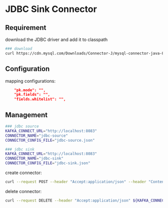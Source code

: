 # JDBC Sink Connector

## Requirement

download the JDBC driver and add it to classpath

```bash
### download
curl https://cdn.mysql.com/Downloads/Connector-J/mysql-connector-java-8.0.27.tar.gz | tar xz
```

## Configuration

mapping configurations:

```json
    "pk.mode": "",
    "pk.fields": "",
    "fields.whitelist": "",
```

## Management

```sh
### jdbc source
KAFKA_CONNECT_URL="http://localhost:8083"
CONNECTOR_NAME="jdbc-source"
CONNECTOR_CONFIG_FILE="jdbc-source.json"

### jdbc sink
KAFKA_CONNECT_URL="http://localhost:8083"
CONNECTOR_NAME="jdbc-sink"
CONNECTOR_CONFIG_FILE="jdbc-sink.json"
```

create connector:

```sh
curl --request POST --header "Accept:application/json" --header "Content-Type:application/json" --data @${CONNECTOR_CONFIG_FILE} ${KAFKA_CONNECT_URL}/connectors
```

delete connector:

```sh
curl --request DELETE --header "Accept:application/json" ${KAFKA_CONNECT_URL}/connectors/${CONNECTOR_NAME}
```
